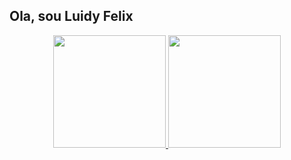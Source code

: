 ## Ola, sou Luidy Felix
<div align="center">
  <a href="https://github.com/luidyreis">
  <img height="180em" style="max-width: 50% !important;" src="https://github-readme-stats.vercel.app/api?username=luidyreis&show_icons=true&theme=dracula&include_all_commits=true&count_private=true"/>
  <img height="180em" src="https://github-readme-stats.vercel.app/api/top-langs/?username=luidyreis&layout=compact&langs_count=7&theme=dracula"/>
</div>
